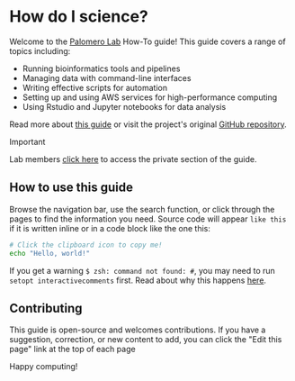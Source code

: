 # How do I science?

Welcome to the [Palomero Lab](https://www.palomerolab.org/) How-To guide!
This guide covers a range of topics including:

- Running bioinformatics tools and pipelines
- Managing data with command-line interfaces
- Writing effective scripts for automation
- Setting up and using AWS services for high-performance computing
- Using Rstudio and Jupyter notebooks for data analysis

Read more about [this guide](about.md) or visit the project's original [GitHub
repository](https://github.com/rdnajac/cbmf).

> [!IMPORTANT]
> Lab members [click here](private/index.md) to access the private section of
> the guide.

## How to use this guide

Browse the navigation bar, use the search function,
or click through the pages to find the information you need.
Source code will appear `like this` if it is written inline
or in a code block like the one this:

```sh
# Click the clipboard icon to copy me!
echo "Hello, world!"
```

If you get a warning `$ zsh: command not found: #`, you may need to
run `setopt interactivecomments` first. Read about why this happens
[here](https://stackoverflow.com/a/11873793/26469286).

## Contributing

This guide is open-source and welcomes contributions.
If you have a suggestion, correction, or new content to add,
you can click the "Edit this page" link at the top of each page

Happy computing!
